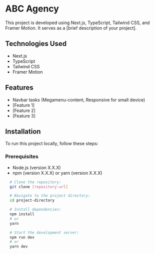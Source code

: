 # ABC Agency

This project is developed using Next.js, TypeScript, Tailwind CSS, and Framer Motion. It serves as a [brief description of your project].

## Technologies Used
- Next.js
- TypeScript
- Tailwind CSS
- Framer Motion

## Features
- Navbar tasks (Megamenu-content, Responsive for small device)
- [Feature 1]
- [Feature 2]
- [Feature 3]

## Installation
To run this project locally, follow these steps:

### Prerequisites
- Node.js (version X.X.X)
- npm (version X.X.X) or yarn (version X.X.X)

```bash
  # Clone the repository:
  git clone [repository-url]

  # Navigate to the project directory:
  cd project-directory

  # Install dependencies:
  npm install
  # or
  yarn

  # Start the development server:
  npm run dev
  # or
  yarn dev
```
